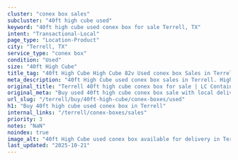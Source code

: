 ```yaml
---
cluster: "conex box sales"
subcluster: "40ft high cube used"
keyword: "40ft high cube used conex box for sale Terrell, TX"
intent: "Transactional-Local"
page_type: "Location-Product"
city: "Terrell, TX"
service_type: "conex box"
condition: "Used"
size: "40ft High Cube"
title_tag: "40ft High Cube High Cube 82v Used conex box Sales in Terrell | LC Container"
meta_description: "40ft High Cube used conex box sales in Terrell. High cube containers with extra height. Fast delivery, competitive pricing. Serving conex boxes area. Quote ID: 8YD. Call (214) 524-4168 for your free quote today."
original_title: "Terrell 40ft high cube conex box for sale | LC Container"
original_meta: "Buy used 40ft high cube conex box sale with local delivery in Terrell, TX. LC Container — local Since 2003. Request a fast quote today."
url_slug: "/terrell/buy/40ft-high-cube/conex-boxes/used"
h1: "Buy 40ft high cube used conex box in Terrell"
internal_links: "/terrell/conex-boxes/sales"
priority: 3
notes: "NaN"
noindex: true
image_alt: "40ft High Cube used conex box available for delivery in Terrell"
last_updated: "2025-10-21"
---
```


<!-- TODO: Add unique city/inventory copy, images, and internal links here. -->
